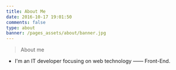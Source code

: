 ```yaml
---
title: About Me
date: 2016-10-17 19:01:50
comments: false
type: about
banner: /pages_assets/about/banner.jpg
---
```


> About me  

* I'm an IT developer focusing on web technology —— Front-End.
